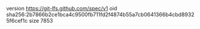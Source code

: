 version https://git-lfs.github.com/spec/v1
oid sha256:2b7866b2ce1bca4c9500fb711fd2f4874b55a7cb0641366b4cbd89325f6cef1c
size 7853
